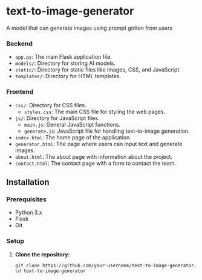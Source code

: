 # text-to-image-generator
A model that can generate images using prompt gotten from users

### Backend

- `app.py`: The main Flask application file.
- `models/`: Directory for storing AI models.
- `static/`: Directory for static files like images, CSS, and JavaScript.
- `templates/`: Directory for HTML templates.

### Frontend

- `css/`: Directory for CSS files.
  - `styles.css`: The main CSS file for styling the web pages.
- `js/`: Directory for JavaScript files.
  - `main.js`: General JavaScript functions.
  - `generate.js`: JavaScript file for handling text-to-image generation.
- `index.html`: The home page of the application.
- `generator.html`: The page where users can input text and generate images.
- `about.html`: The about page with information about the project.
- `contact.html`: The contact page with a form to contact the team.

## Installation

### Prerequisites

- Python 3.x
- Flask
- Git

### Setup

1. **Clone the repository:**

   ```sh
   git clone https://github.com/your-username/text-to-image-generator.git
   cd text-to-image-generator
